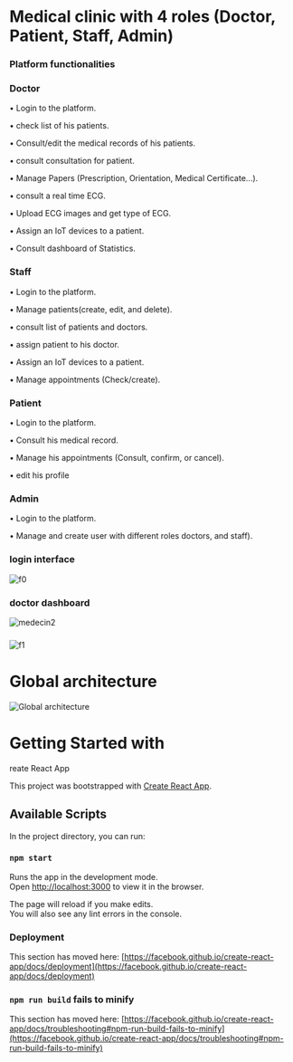 # Medical clinic with 4 roles (Doctor, Patient, Staff, Admin)

### Platform functionalities
### Doctor
• Login to the platform. 

• check list of his patients.

• Consult/edit the medical records of his patients.

• consult consultation for patient.

• Manage Papers (Prescription, Orientation, Medical Certificate...).

• consult a real time ECG.

• Upload ECG images and get type of ECG.

• Assign an IoT devices to a patient.

• Consult dashboard of Statistics.

### Staff

• Login to the platform.

• Manage patients(create, edit, and delete).

• consult list of patients and doctors.

• assign patient to his doctor.

• Assign an IoT devices to a patient.

• Manage appointments (Check/create).

### Patient

• Login to the platform.

• Consult his medical record.

• Manage his appointments (Consult, confirm, or cancel).

• edit his profile

### Admin
• Login to the platform.

• Manage and create user with different roles doctors, and staff).

### login interface
![f0](https://user-images.githubusercontent.com/64719616/182234982-78db43a7-8116-43cf-86b7-cdf6f093f570.PNG)

### doctor dashboard
![medecin2](https://user-images.githubusercontent.com/64719616/182235764-6eaeddb2-4e69-41bd-8ba0-282dc09c6dc1.PNG)
###
![f1](https://user-images.githubusercontent.com/64719616/182235951-c86b225d-a279-4eea-8399-e3315a2a8c6a.PNG)

# Global architecture
![Global architecture](https://user-images.githubusercontent.com/64719616/182236548-0c4c052b-bb63-47bf-baaf-beb05709acfc.png)


# Getting Started with 
reate React App

This project was bootstrapped with [Create React App](https://github.com/facebook/create-react-app).

## Available Scripts

In the project directory, you can run:

### `npm start`

Runs the app in the development mode.\
Open [http://localhost:3000](http://localhost:3000) to view it in the browser.

The page will reload if you make edits.\
You will also see any lint errors in the console.

### Deployment

This section has moved here: [https://facebook.github.io/create-react-app/docs/deployment](https://facebook.github.io/create-react-app/docs/deployment)

### `npm run build` fails to minify

This section has moved here: [https://facebook.github.io/create-react-app/docs/troubleshooting#npm-run-build-fails-to-minify](https://facebook.github.io/create-react-app/docs/troubleshooting#npm-run-build-fails-to-minify)
